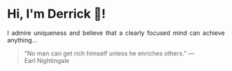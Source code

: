 # Hi, I'm Derrick 👋!
<p align="justify">I admire uniqueness and believe that a clearly focused mind can achieve anything...</p> 
<!-- #quote-start -->
<blockquote>&ldquo;No man can get rich himself unless he enriches others.&rdquo; &mdash; <footer>Earl Nightingale</footer></blockquote>
<!-- #quote-end -->
